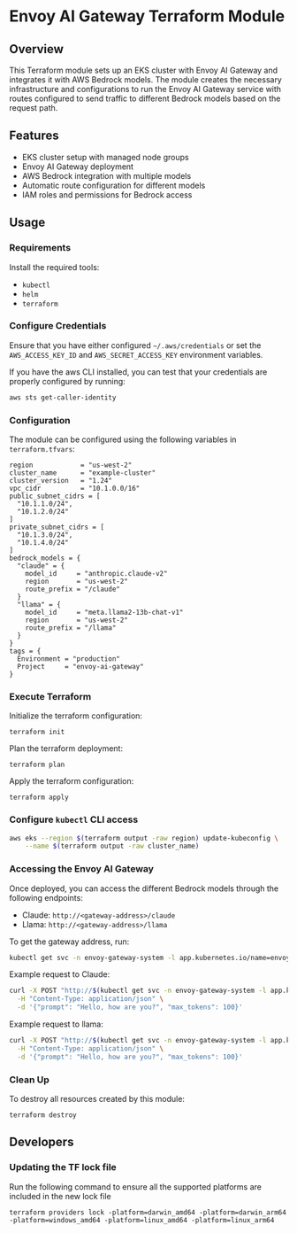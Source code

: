 # Envoy AI Gateway Terraform Module

## Overview
This Terraform module sets up an EKS cluster with Envoy AI Gateway and integrates it with AWS Bedrock models. The module creates the necessary infrastructure and configurations to run the Envoy AI Gateway service with routes configured to send traffic to different Bedrock models based on the request path.

## Features
- EKS cluster setup with managed node groups
- Envoy AI Gateway deployment
- AWS Bedrock integration with multiple models
- Automatic route configuration for different models
- IAM roles and permissions for Bedrock access

## Usage

### Requirements
Install the required tools:
* `kubectl`
* `helm`
* `terraform`

### Configure Credentials
Ensure that you have either configured `~/.aws/credentials` or set the `AWS_ACCESS_KEY_ID` and `AWS_SECRET_ACCESS_KEY` environment variables.

If you have the aws CLI installed, you can test that your credentials are properly configured by running:

```bash
aws sts get-caller-identity
```

### Configuration
The module can be configured using the following variables in `terraform.tfvars`:

```hcl
region            = "us-west-2"
cluster_name      = "example-cluster"
cluster_version   = "1.24"
vpc_cidr          = "10.1.0.0/16"
public_subnet_cidrs = [
  "10.1.1.0/24",
  "10.1.2.0/24"
]
private_subnet_cidrs = [
  "10.1.3.0/24",
  "10.1.4.0/24"
]
bedrock_models = {
  "claude" = {
    model_id     = "anthropic.claude-v2"
    region       = "us-west-2"
    route_prefix = "/claude"
  }
  "llama" = {
    model_id     = "meta.llama2-13b-chat-v1"
    region       = "us-west-2"
    route_prefix = "/llama"
  }
}
tags = {
  Environment = "production"
  Project     = "envoy-ai-gateway"
}
```

### Execute Terraform

Initialize the terraform configuration:
```shell
terraform init
```

Plan the terraform deployment:
```shell
terraform plan
```

Apply the terraform configuration:
```shell
terraform apply
```

### Configure `kubectl` CLI access

```bash
aws eks --region $(terraform output -raw region) update-kubeconfig \
    --name $(terraform output -raw cluster_name)
```

### Accessing the Envoy AI Gateway

Once deployed, you can access the different Bedrock models through the following endpoints:
- Claude: `http://<gateway-address>/claude`
- Llama: `http://<gateway-address>/llama`

To get the gateway address, run:
```bash
kubectl get svc -n envoy-gateway-system -l app.kubernetes.io/name=envoy -o jsonpath='{.items[0].status.loadBalancer.ingress[0].hostname}'
```

Example request to Claude:
```bash
curl -X POST "http://$(kubectl get svc -n envoy-gateway-system -l app.kubernetes.io/name=envoy -o jsonpath='{.items[0].status.loadBalancer.ingress[0].hostname}')/claude" \
  -H "Content-Type: application/json" \
  -d '{"prompt": "Hello, how are you?", "max_tokens": 100}'
```

Example request to llama:
```bash
curl -X POST "http://$(kubectl get svc -n envoy-gateway-system -l app.kubernetes.io/name=envoy -o jsonpath='{.items[0].status.loadBalancer.ingress[0].hostname}')/llama" \
  -H "Content-Type: application/json" \
  -d '{"prompt": "Hello, how are you?", "max_tokens": 100}'
```

### Clean Up
To destroy all resources created by this module:
```shell
terraform destroy
```

## Developers

### Updating the TF lock file

Run the following command to ensure all the supported platforms are included in the new lock file

```shell
terraform providers lock -platform=darwin_amd64 -platform=darwin_arm64 -platform=windows_amd64 -platform=linux_amd64 -platform=linux_arm64
```
